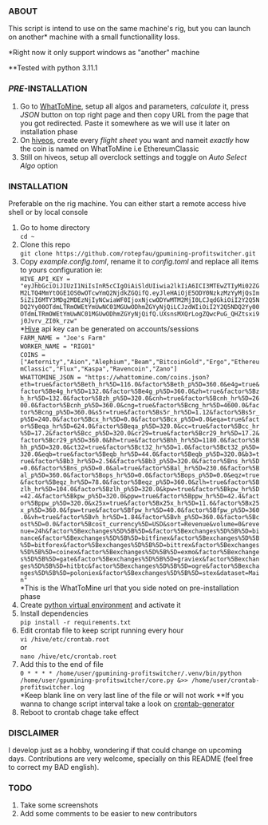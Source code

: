### **ABOUT**

This script is intend to use on the same machine's rig, but you can launch on another\* machine with a small functionallity loss.

\*Right now it only support windows as "another" machine

\*\*Tested with python 3.11.1

### **_PRE_-INSTALLATION**

1. Go to [WhatToMine](https://whattomine.com), setup all algos and parameters, _calculate_ it, press _JSON_ button on top right page and then copy URL from the page that you got redirected. Paste it somewhere as we will use it later on installation phase
2. On [hiveos](https://the.hiveos.farm), create every _flight sheet_ you want and nameit _exactly_ how the coin is named on WhatToMine i.e EthereumClassic
3. Still on hiveos, setup all overclock settings and toggle on _Auto Select Algo_ option

### **INSTALLATION**

Preferable on the rig machine. You can either start a remote access hive shell or by local console

1. Go to home directory<br>
   `cd ~`
2. Clone this repo<br>
   `git clone https://github.com/rotepfau/gpumining-profitswitcher.git`<br>
3. Copy _example.config.toml_, rename it to _config.toml_ and replace all items to yours configuration ie:<br>
   `HIVE_API_KEY = "eyJhbGciOiJIUzI1NiIsInR5cCIgOiAiSldUIiwia2lkIiA6ICI3MTEwZTIyMi02ZGM2LTQ4MmYtOGE1OS0wOTcwYmQ2NjdkZGQifQ.eyJleHAiOjE5ODY0NzkzMzYyMjQsIm5iZiI6MTY3MDg2MDEzNjIyNCwiaWF0IjoxNjcwODYwMTM2MjI0LCJqdGkiOiI2Y2Q5NDQ2Yy00OTdmLTRmOWEtYmUwNC01MGUwODhmZGYyNjQiLCJzdWIiOiI2Y2Q5NDQ2Yy00OTdmLTRmOWEtYmUwNC01MGUwODhmZGYyNjQifQ.UXsnsMXQrLogZQwcPuG_QHZtsxi9j0Jvrv_ZI0k_rzw"`<br> \*[Hive](hiveon.com) api key can be generated on accounts/sessions<br>
   `FARM_NAME = "Joe's Farm"`<br>
   `WORKER_NAME = "RIG01"`<br>
   `COINS = ["Aeternity","Aion","Alephium","Beam","BitcoinGold","Ergo","EthereumClassic","Flux","Kaspa","Ravencoin","Zano"]`<br>
   `WHATTOMINE_JSON = "https://whattomine.com/coins.json?eth=true&factor%5Beth_hr%5D=116.0&factor%5Beth_p%5D=360.0&e4g=true&factor%5Be4g_hr%5D=132.0&factor%5Be4g_p%5D=360.0&zh=true&factor%5Bzh_hr%5D=132.0&factor%5Bzh_p%5D=320.0&cnh=true&factor%5Bcnh_hr%5D=2600.0&factor%5Bcnh_p%5D=360.0&cng=true&factor%5Bcng_hr%5D=4600.0&factor%5Bcng_p%5D=360.0&s5r=true&factor%5Bs5r_hr%5D=1.12&factor%5Bs5r_p%5D=240.0&factor%5Bcx_hr%5D=0.0&factor%5Bcx_p%5D=0.0&eqa=true&factor%5Beqa_hr%5D=624.0&factor%5Beqa_p%5D=320.0&cc=true&factor%5Bcc_hr%5D=17.2&factor%5Bcc_p%5D=320.0&cr29=true&factor%5Bcr29_hr%5D=17.2&factor%5Bcr29_p%5D=360.0&hh=true&factor%5Bhh_hr%5D=1180.0&factor%5Bhh_p%5D=320.0&ct32=true&factor%5Bct32_hr%5D=1.0&factor%5Bct32_p%5D=320.0&eqb=true&factor%5Beqb_hr%5D=44.0&factor%5Beqb_p%5D=320.0&b3=true&factor%5Bb3_hr%5D=2.56&factor%5Bb3_p%5D=320.0&factor%5Bns_hr%5D=0.0&factor%5Bns_p%5D=0.0&al=true&factor%5Bal_hr%5D=230.0&factor%5Bal_p%5D=360.0&factor%5Bops_hr%5D=0.0&factor%5Bops_p%5D=0.0&eqz=true&factor%5Beqz_hr%5D=78.0&factor%5Beqz_p%5D=360.0&zlh=true&factor%5Bzlh_hr%5D=104.0&factor%5Bzlh_p%5D=320.0&kpw=true&factor%5Bkpw_hr%5D=42.4&factor%5Bkpw_p%5D=320.0&ppw=true&factor%5Bppw_hr%5D=42.4&factor%5Bppw_p%5D=320.0&x25x=true&factor%5Bx25x_hr%5D=11.6&factor%5Bx25x_p%5D=360.0&fpw=true&factor%5Bfpw_hr%5D=40.0&factor%5Bfpw_p%5D=360.0&vh=true&factor%5Bvh_hr%5D=1.84&factor%5Bvh_p%5D=360.0&factor%5Bcost%5D=0.0&factor%5Bcost_currency%5D=USD&sort=Revenue&volume=0&revenue=24h&factor%5Bexchanges%5D%5B%5D=&factor%5Bexchanges%5D%5B%5D=binance&factor%5Bexchanges%5D%5B%5D=bitfinex&factor%5Bexchanges%5D%5B%5D=bitforex&factor%5Bexchanges%5D%5B%5D=bittrex&factor%5Bexchanges%5D%5B%5D=coinex&factor%5Bexchanges%5D%5B%5D=exmo&factor%5Bexchanges%5D%5B%5D=gate&factor%5Bexchanges%5D%5B%5D=graviex&factor%5Bexchanges%5D%5B%5D=hitbtc&factor%5Bexchanges%5D%5B%5D=ogre&factor%5Bexchanges%5D%5B%5D=poloniex&factor%5Bexchanges%5D%5B%5D=stex&dataset=Main"`<br>
   \*This is the WhatToMine url that you side noted on pre-installation phase
4. Create [python virtual environment](https://docs.python.org/3/library/venv.html) and activate it
5. Install dependencies<br>
   `pip install -r requirements.txt`
6. Edit crontab file to keep script running every hour<br>
   `vi /hive/etc/crontab.root`<br>
   or<br>
   `nano /hive/etc/crontab.root`
7. Add this to the end of file<br>
   `0 * * * * /home/user/gpumining-profitswitcher/.venv/bin/python /home/user/gpumining-profitswitcher/core.py &>> /home/user/crontab-profitswitcher.log`<br>
   \*Keep blank line on very last line of the file or will not work
   \*\*If you wanna to change script interval take a look on [crontab-generator](https://crontab-generator.com)
8. Reboot to crontab chage take effect

### **DISCLAIMER**

I develop just as a hobby, wondering if that could change on upcoming days. Contributions are very welcome, specially on this README (feel free to correct my BAD english).

### **TODO**

1. Take some screenshots
2. Add some comments to be easier to new contributors
